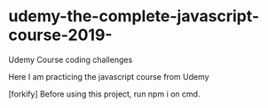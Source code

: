 # udemy-the-complete-javascript-course-2019-
Udemy Course coding challenges

Here I am practicing the javascript course from Udemy


[forkify] Before using this project, run npm i on cmd.
